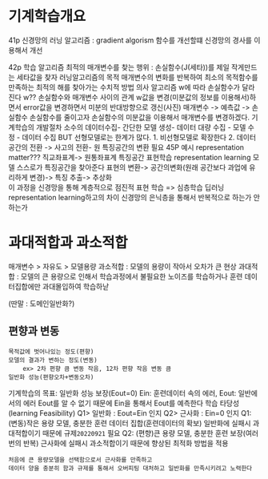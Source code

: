 # 기계학습개요
41p
신경망의 러닝 알고리즘 : gradient algorism
함수를 개선할떄 신경망의 경사를 이용해서 개선

42p
학습 알고리즘
    최적의 매개변수를 찾는 행위 : 손실함수(J(세타))를 제일 작게만드는 세타값을 찾자
                                    러닝알고리즘의 목적
    매개변수의 변화를 반복하여 최소의 목적함수를 만족하는 최적의 해를 찾아가는 수치적 방법
    의사 알고리즘
        w에 따라 손실함수가 달라진다
        w?? 손실함수와 매개변수 사이의 관계
        w값을 변경(미분값의 정보를 이용해서)하면서 error값을 변경하면서 미분의 반대방향으로 갱신(사진)
        매개변수 -> 예측값 -> 손실함수
        손실함수를 줄이고자 손실함수의 미분값을 이용해서 매개변수를 변경하겠다.
기계학습의 개발절차
    소수의 데이터수집- 간단한 모델 생성- 데이터 대량 수집 - 모델 수정 - 데이터 수집
    BUT 선형모델로는 한계가 많다.
        1. 비선형모델로 확장한다
        2. 데이터공간의 전환 -> 사고의 전환- 원 특징공간의 변환 필요
            45P 예시 representation matter???
            직교좌표계-> 원통좌표계
            특징공간
표현학습 representation learning
    모델 스스로가 특징공간을 찾아준다
    표현의 변환-> 공간의변화(원래 공간보다 과업에 유리하게 변경)-> 특징 추출-> 추상화      
이 과정을 신경망을 통해 계층적으로 점진적 표현 학습 => 심층학습 딥러닝
    representation learning하고의 차이 
        신경망의 은닉층을 통해서 반복적으로 하는가 안하는가

# 과대적합과 과소적합
매개변수 > 자유도 > 모델용량
과소적합 : 모델의 용량이 작아서 오차가 큰 현상
과대적합 : 모델의 큰 용량으로 인해서 학습과정에서 불필요한 노이즈를 학습하거나 훈련 데이터집합에만 과대몰입하여 학습하낟

(딴말 : 도메인일반화?)

## 편향과 변동
    목적값에 벗어나있는 정도(편향)
    모델의 결과가 변하는 정도(변동)
        ex> 2차 편향 큼 변동 작음, 12차 편향 작음 변동 큼
    일반화 성능(편향오차+변동오차)

기계학습의 목표: 일반화 성능 보장(Eout=0)
    Ein: 훈련데이터 속의 에러, Eout: 일반에서의 에러 
    Eout를 알 수 없기 때문에 Ein을 통해서 Eout를 예측한다
    학습 타당성(learning Feasibility)
        Q1> 일반화 : Eout=Ein 인지
        Q2> 근사화 : Ein=0 인지
    Q1: (변동)작은 용량 모델, 충분한 훈련 데이터 집합(훈련데이터의 확보) 
        일반화에 실패시 과대적합이기 때문에 규제`20220921` 필요
    Q2: (편향)큰 용량 모델, 충분한 훈련 보장(여러번의 반복) 
        근사화에 실패시 과소적합이기 때문에 향상된 최적화 방법을 적용

    처음에 큰 용량모델을 선택함으로서 근사화를 만족하고
    데이터 양을 충분히 함과 규제를 통해서 오버피팅 대처하고 일반화를 만족시키려고 노력한다


